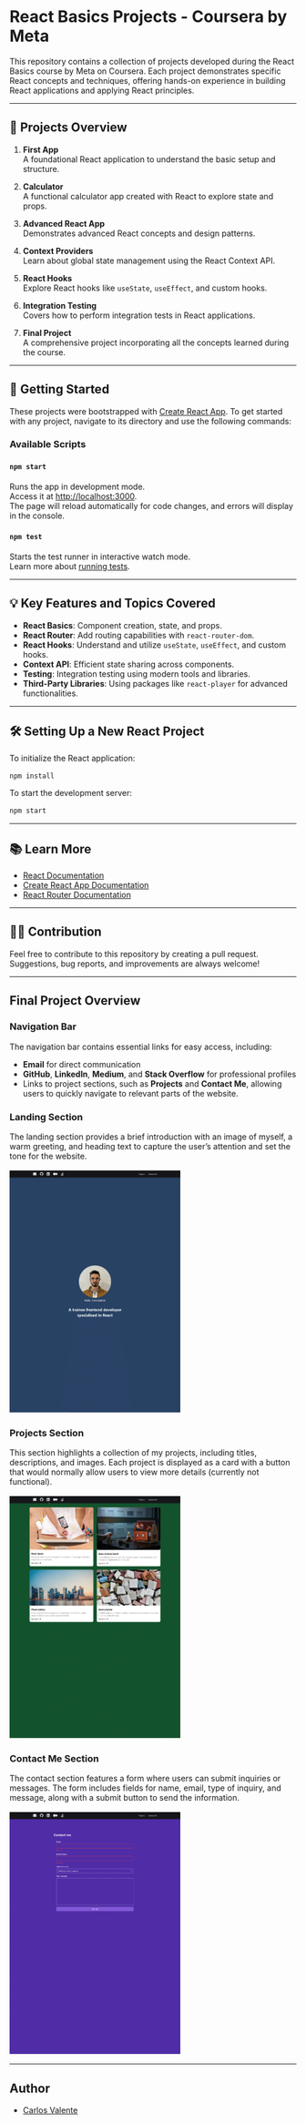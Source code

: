 # React Basics Projects - Coursera by Meta

This repository contains a collection of projects developed during the React Basics course by Meta on Coursera. Each project demonstrates specific React concepts and techniques, offering hands-on experience in building React applications and applying React principles.

---

## 📂 Projects Overview

1. **First App**  
   A foundational React application to understand the basic setup and structure.

2. **Calculator**  
   A functional calculator app created with React to explore state and props.

3. **Advanced React App**  
   Demonstrates advanced React concepts and design patterns.

4. **Context Providers**  
   Learn about global state management using the React Context API.

5. **React Hooks**  
   Explore React hooks like `useState`, `useEffect`, and custom hooks.

6. **Integration Testing**  
   Covers how to perform integration tests in React applications.

7. **Final Project**  
   A comprehensive project incorporating all the concepts learned during the course.

---

## 🚀 Getting Started

These projects were bootstrapped with [Create React App](https://github.com/facebook/create-react-app). To get started with any project, navigate to its directory and use the following commands:

### Available Scripts

#### `npm start`
Runs the app in development mode.  
Access it at [http://localhost:3000](http://localhost:3000).  
The page will reload automatically for code changes, and errors will display in the console.

#### `npm test`
Starts the test runner in interactive watch mode.  
Learn more about [running tests](https://facebook.github.io/create-react-app/docs/running-tests).

---

## 💡 Key Features and Topics Covered

- **React Basics**: Component creation, state, and props.  
- **React Router**: Add routing capabilities with `react-router-dom`.  
- **React Hooks**: Understand and utilize `useState`, `useEffect`, and custom hooks.  
- **Context API**: Efficient state sharing across components.  
- **Testing**: Integration testing using modern tools and libraries.  
- **Third-Party Libraries**: Using packages like `react-player` for advanced functionalities.  

---

## 🛠 Setting Up a New React Project

To initialize the React application:
```bash
npm install
```

To start the development server:
```bash
npm start
```

---

## 📚 Learn More

- [React Documentation](https://reactjs.org/)  
- [Create React App Documentation](https://facebook.github.io/create-react-app/docs/getting-started)  
- [React Router Documentation](https://reactrouter.com/)  

---

## 👩‍💻 Contribution

Feel free to contribute to this repository by creating a pull request. Suggestions, bug reports, and improvements are always welcome!

---

## Final Project Overview

### Navigation Bar
The navigation bar contains essential links for easy access, including:
- **Email** for direct communication
- **GitHub**, **LinkedIn**, **Medium**, and **Stack Overflow** for professional profiles
- Links to project sections, such as **Projects** and **Contact Me**, allowing users to quickly navigate to relevant parts of the website.

### Landing Section
The landing section provides a brief introduction with an image of myself, a warm greeting, and heading text to capture the user’s attention and set the tone for the website.
<br><br><img src="repository-images/React-App-1.png" width="300"/>

### Projects Section
This section highlights a collection of my projects, including titles, descriptions, and images. Each project is displayed as a card with a button that would normally allow users to view more details (currently not functional). 
<br><br><img src="repository-images/React-App-2.png" width="300"/>

### Contact Me Section
The contact section features a form where users can submit inquiries or messages. The form includes fields for name, email, type of inquiry, and message, along with a submit button to send the information.
<br><br><img src="repository-images/React-App-3.png" width="300"/>

---

## Author

- [Carlos Valente](https://github.com/CFMVCarlos)